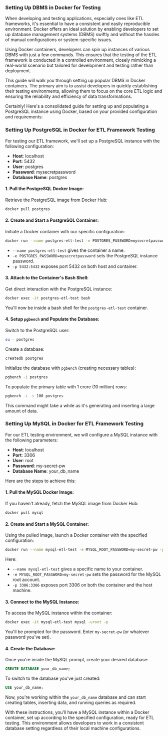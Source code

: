 

### Setting Up DBMS in Docker for Testing

When developing and testing applications, especially ones like ETL frameworks, it's essential to have a consistent and easily reproducible environment. Docker offers an ideal solution by enabling developers to set up database management systems (DBMS) swiftly and without the hassles of manual configurations or system-specific issues.

Using Docker containers, developers can spin up instances of various DBMS with just a few commands. This ensures that the testing of the ETL framework is conducted in a controlled environment, closely mimicking a real-world scenario but tailored for development and testing rather than deployment.

This guide will walk you through setting up popular DBMS in Docker containers. The primary aim is to assist developers in quickly establishing their testing environments, allowing them to focus on the core ETL logic and ensuring the reliability and efficiency of data transformations.

Certainly! Here's a consolidated guide for setting up and populating a PostgreSQL instance using Docker, based on your provided configuration and requirements:



### Setting Up PostgreSQL in Docker for ETL Framework Testing

For testing our ETL framework, we'll set up a PostgreSQL instance with the following configuration:

- **Host**: localhost
- **Port**: 5432
- **User**: postgres
- **Password**: mysecretpassword
- **Database Name**: postgres

#### 1. Pull the PostgreSQL Docker Image:

Retrieve the PostgreSQL image from Docker Hub:

```bash
docker pull postgres
```

#### 2. Create and Start a PostgreSQL Container:

Initiate a Docker container with our specific configuration:

```bash
docker run --name postgres-etl-test -e POSTGRES_PASSWORD=mysecretpassword -p 5432:5432 -d postgres
```

- `--name postgres-etl-test` gives the container a name.
- `-e POSTGRES_PASSWORD=mysecretpassword` sets the PostgreSQL instance password.
- `-p 5432:5432` exposes port 5432 on both host and container.

#### 3. Attach to the Container's Bash Shell:

Get direct interaction with the PostgreSQL instance:

```bash
docker exec -it postgres-etl-test bash
```

You'll now be inside a bash shell for the `postgres-etl-test` container.

#### 4. Setup `pgbench` and Populate the Database:

Switch to the PostgreSQL user:

```bash
su - postgres
```

Create a database:

```bash
createdb postgres
```

Initialize the database with `pgbench` (creating necessary tables):

```bash
pgbench -i postgres
```

To populate the primary table with 1 crore (10 million) rows:

```bash
pgbench -i -s 100 postgres
```

This command might take a while as it's generating and inserting a large amount of data.


### Setting Up MySQL in Docker for ETL Framework Testing

For our ETL testing environment, we will configure a MySQL instance with the following parameters:

- **Host**: localhost
- **Port**: 3306
- **User**: root
- **Password**: my-secret-pw
- **Database Name**: your_db_name

Here are the steps to achieve this:

#### 1. Pull the MySQL Docker Image:

If you haven't already, fetch the MySQL image from Docker Hub:

```bash
docker pull mysql
```

#### 2. Create and Start a MySQL Container:

Using the pulled image, launch a Docker container with the specified configuration:

```bash
docker run --name mysql-etl-test -e MYSQL_ROOT_PASSWORD=my-secret-pw -p 3306:3306 -d mysql
```

Here:
- `--name mysql-etl-test` gives a specific name to your container.
- `-e MYSQL_ROOT_PASSWORD=my-secret-pw` sets the password for the MySQL root account.
- `-p 3306:3306` exposes port 3306 on both the container and the host machine.

#### 3. Connect to the MySQL Instance:

To access the MySQL instance within the container:

```bash
docker exec -it mysql-etl-test mysql -uroot -p
```

You'll be prompted for the password. Enter `my-secret-pw` (or whatever password you've set).

#### 4. Create the Database:

Once you're inside the MySQL prompt, create your desired database:

```sql
CREATE DATABASE your_db_name;
```

To switch to the database you've just created:

```sql
USE your_db_name;
```

Now, you're working within the `your_db_name` database and can start creating tables, inserting data, and running queries as required.

With these instructions, you'll have a MySQL instance within a Docker container, set up according to the specified configuration, ready for ETL testing. This environment allows developers to work in a consistent database setting regardless of their local machine configurations.